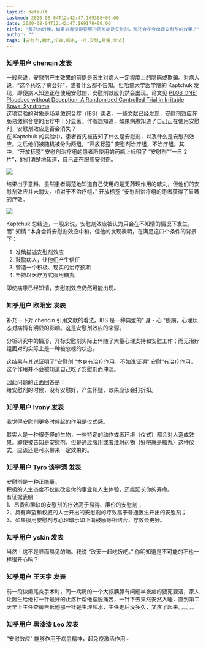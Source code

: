 ```yaml
---
layout: default
Lastmod: 2020-08-04T12:42:47.169308+00:00
date: 2020-08-04T12:42:47.169178+00:00
title: "服药的时候，如果患者觉得要服的药可能是安慰剂，那还会不会出现安慰剂的效果？"
author: ""
tags: [安慰剂,糖丸,疗效,病患,一针,安慰,易激,仪式]
---
```



    
### 知乎用户 chenqin​ 发表
    
一般来说，安慰剂产生效果的前提是医生对病人一定程度上的隐瞒或欺骗。对病人说，“这个药吃了病会好”，或者什么都不告知。但哈佛大学医学院的 Kaptchuk 发现，即便病人知道正在使用安慰剂，安慰剂效应仍然会出现。论文见 [PLOS ONE: Placebos without Deception: A Randomized Controlled Trial in Irritable Bowel Syndrome](https://link.zhihu.com/?target=http%3A//www.plosone.org/article/info%253Adoi%252F10.1371%252Fjournal.pone.0015591)  
这项实验的对象是肠易激综合症（IBS）患者。一些文献已经发现，安慰剂效应在肠易激综合症的治疗中十分显著。作者想知道，如果病患知道了自己正在使用安慰剂，安慰剂效应是否会消失？  
在 Kaptchuk 的实验中，患者首先被告知了什么是安慰剂，以及什么是安慰剂效应。之后他们被随机被分为两组，“开放标签” 安慰剂治疗组，不治疗组。其中，“开放标签” 安慰剂治疗组的患者所使用的药瓶上标明了 “安慰剂”“一日 2 片”，他们清楚地知道，自己正在服用安慰剂。



![](https://images.weserv.nl/?url=https%3A//pic1.zhimg.com/79539b2eec10f43c072e2195efab8716_r.jpg%3Fsource%3D1940ef5c)

结果出乎意料，虽然患者清楚地知道自己使用的是无药理作用的糖丸，但他们的安慰剂效应并未消失。相对于不治疗组，” 开放标签 “安慰剂治疗组的患者获得了显著的疗效。



![](https://images.weserv.nl/?url=https%3A//pic1.zhimg.com/50e6809dddfc2700abfa51437e18c45e_r.jpg%3Fsource%3D1940ef5c)

Kaptchuk 总结道，一般来说，安慰剂效应被认为只会在不知情的情况下发生，而” 知情 “本身会将安慰剂效应中和。但他的发现表明，在满足这四个条件的背景下：

1.  准确描述安慰剂效应
2.  鼓励病人，让他们产生信任
3.  营造一个积极、现实的治疗预期
4.  坚持以医疗方式服用糖丸

即使病患已经知情，安慰剂效应仍然可能出现。
    
    
    
    
### 知乎用户 欧阳宏​ 发表
    
补充一下对 chenqin 引用文献的看法。IBS 是一种典型的” 身 - 心 “疾病，心理状态对病情有明显的影响。这是安慰剂效应的来源。

分析研究中的情形，开标安慰剂实际上伴随了大量心理支持和安慰工作；而无治疗组面对的实际上是一种被忽视的状态。

这结果与其说证明了”安慰剂 “本身有治疗作用，不如说证明” 安慰“有治疗作用，这个作用并不会被知道自己吃了安慰剂而冲淡。

因此问题的正面回答是：  
给安慰剂的时候，没有安慰好，产生怀疑，效果应该会打折扣。
    
    
    
    
### 知乎用户 Ivony​ 发表
    
我觉得安慰剂更多时候起的作用是仪式感。

其实人是一种很奇怪的生物，一些特定的动作或者环境（仪式）都会对人造成效果。即使被告知是安慰剂，但是通过服用或者注射药物（好吧就是糖丸）这种仪式，应该还是可以带来一定效果的。
    
    
    
    
### 知乎用户 Tyro 谈宇清 发表
    
安慰剂是一种正能量。  
积极的人生态度不仅能改变你的事业和人生体验，还能延长你的寿命。  
有证据表明：  
1、昂贵和稀缺的安慰剂的疗效高于易得、廉价的安慰剂；  
2、具有声望和权威的人士开出的安慰剂的疗效高于普通医生开出的安慰剂；  
3、如果服用安慰剂与心理暗示如正向鼓励等相结合，疗效会更好。
    
    
    
    
### 知乎用户 yskin 发表
    
当然！这不是显而易见的嘛。我说 “改天一起吃饭吧。” 你明知道是不可能的不也一样很开心吗？
    
    
    
    
### 知乎用户 王天宇 发表
    
前一段做阑尾炎手术时，同一病房的一个大叔胰腺有问题半夜疼的要死要活，家人让医生给他打一针最好的止疼针帮他摆脱痛苦，一针下去果然安然入睡，直到第二天早上主任查房告诉他那一针是生理盐水，主任走后没多久，又疼了起来。。。。。。
    
    
    
    
### 知乎用户 黑漆漆 Leo 发表
    
“安慰效应” 能够作用于病患精神，起免疫激活作用~
    
    
    

